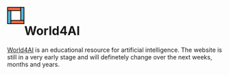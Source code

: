 <img src='logo.svg' align="left" width="40px" margin="20px">

# World4AI

[World4AI](https://world4ai.org) is an educational resource for artificial intelligence. The website is still in a very early stage and will definetely change over the next weeks, months and years. 

